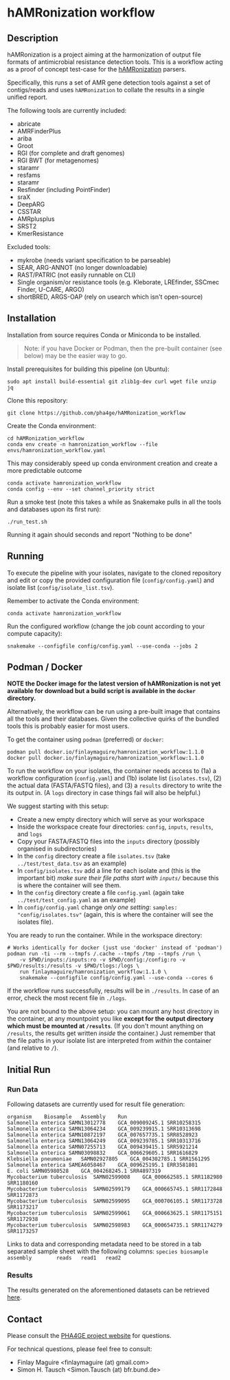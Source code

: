 # hAMRonization workflow

## Description

hAMRonization is a project aiming at the harmonization of output file formats of antimicrobial resistance detection tools.
This is a workflow acting as a proof of concept test-case for the [hAMRonization](https://github.com/pha4ge/hAMRonization) parsers.

Specifically, this runs a set of AMR gene detection tools against a set of contigs/reads and uses `hAMRonization` to collate the results in a single unified report.

The following tools are currently included:
* abricate
* AMRFinderPlus
* ariba
* Groot
* RGI (for complete and draft genomes)
* RGI BWT (for metagenomes)
* staramr
* resfams
* staramr
* Resfinder (including PointFinder)
* sraX
* DeepARG
* CSSTAR
* AMRplusplus
* SRST2
* KmerResistance

Excluded tools:
* mykrobe (needs variant specification to be parseable)
* SEAR, ARG-ANNOT (no longer downloadable)
* RAST/PATRIC (not easily runnable on CLI)
* Single organism/or resistance tools (e.g. Kleborate, LREfinder, SSCmec Finder, U-CARE, ARGO)
* shortBRED, ARGS-OAP (rely on usearch which isn't open-source)

## Installation

Installation from source requires Conda or Miniconda to be installed.

> Note: if you have Docker or Podman, then the pre-built container (see below) may be the easier way to go.

Install prerequisites for building this pipeline (on Ubuntu):

    sudo apt install build-essential git zlib1g-dev curl wget file unzip jq

Clone this repository:

    git clone https://github.com/pha4ge/hAMRonization_workflow

Create the Conda environment:

    cd hAMRonization_workflow
    conda env create -n hamronization_workflow --file envs/hamronization_workflow.yaml

This may considerably speed up conda environment creation and create a more predictable outcome

    conda activate hamronization_workflow
    conda config --env --set channel_priority strict

Run a smoke test (note this takes a while as Snakemake pulls in all the tools and databases upon its first run):

    ./run_test.sh

Running it again should seconds and report "Nothing to be done"

## Running

To execute the pipeline with your isolates, navigate to the cloned repository and edit or copy the provided configuration file (`config/config.yaml`) and isolate list (`config/isolate_list.tsv`).

Remember to activate the Conda environment:

    conda activate hamronization_workflow

Run the configured workflow (change the job count according to your compute capacity):

    snakemake --configfile config/config.yaml --use-conda --jobs 2

Podman / Docker
---------------

**NOTE the Docker image for the latest version of hAMRonization is not yet available for download but a build script is available in the `docker` directory.**

Alternatively, the workflow can be run using a pre-built image that contains all the tools and their databases.  Given the collective quirks of the bundled tools this is probably easier for most users.

To get the container using `podman` (preferred) or `docker`:

    podman pull docker.io/finlaymaguire/hamronization_workflow:1.1.0
    docker pull docker.io/finlaymaguire/hamronization_workflow:1.1.0

To run the workflow on your isolates, the container needs access to (1a) a workflow configuration (`config.yaml`) and (1b) isolate list (`isolates.tsv`), (2) the actual data (FASTA/FASTQ files), and (3) a `results` directory to write the its output in. (A `logs` directory in case things fail will also be helpful.)

We suggest starting with this setup:

 * Create a new empty directory which will serve as your workspace
 * Inside the workspace create four directories: `config`, `inputs`, `results`, and `logs`
 * Copy your FASTA/FASTQ files into the `inputs` directory (possibly organised in subdirectories)
 * In the `config` directory create a file `isolates.tsv` (take `../test/test_data.tsv` as an example)
 * In `config/isolates.tsv` add a line for each isolate and (this is the important bit) _make sure their file paths start with `inputs/`_ because this is where the container will see them.
 * In the `config` directory create a file `config.yaml` (again take `../test/test_config.yaml` as an example)
 * In `config/config.yaml` change _only one setting_: `samples: "config/isolates.tsv"` (again, this is where the container will see the isolates file).

You are ready to run the container.  While in the workspace directory:

    # Works identically for docker (just use 'docker' instead of 'podman')
    podman run -ti --rm --tmpfs /.cache --tmpfs /tmp --tmpfs /run \
        -v $PWD/inputs:/inputs:ro -v $PWD/config:/config:ro -v $PWD/results:/results -v $PWD/tlogs:/logs \
        run finlaymaguire/hamronization_workflow:1.1.0 \
        snakemake --configfile config/config.yaml --use-conda --cores 6

If the workflow runs successfully, results will be in `./results`.  In case of an error, check the most recent file in `./logs`.

You are not bound to the above setup: you can mount any host directory in the container, at any mountpoint you like **except for the output directory which must be mounted at `/results`**.  (If you don't mount anything on `/results`, the results get written _inside_ the container.)  Just remember that the file paths in your isolate list are interpreted from _within_ the container (and relative to `/`).


Initial Run
-----------

### Run Data

Following datasets are currently used for result file generation:
```
organism    Biosample   Assembly    Run
Salmonella enterica SAMN13012778    GCA_009009245.1 SRR10258315
Salmonella enterica SAMN13064234    GCA_009239915.1 SRR10313698
Salmonella enterica SAMN10872197    GCA_007657735.1 SRR8528923
Salmonella enterica SAMN13064249    GCA_009239785.1 SRR10313716
Salmonella enterica SAMN07255713    GCA_009439415.1 SRR5921214
Salmonella enterica SAMN03098832    GCA_006629605.1 SRR1616829
Klebsiella pneumoniae   SAMN02927805    GCA_004302785.1 SRR1561295
Salmonella enterica SAMEA6058467    GCA_009625195.1 ERR3581801
E. coli SAMN05980528    GCA_004268245.1 SRR4897319
Mycobacterium tuberculosis  SAMN02599008    GCA_000662585.1 SRR1182980 SRR1180160
Mycobacterium tuberculosis  SAMN02599179    GCA_000665745.1 SRR1172848 SRR1172873
Mycobacterium tuberculosis  SAMN02599095    GCA_000706105.1 SRR1173728 SRR1173217
Mycobacterium tuberculosis  SAMN02599061    GCA_000663625.1 SRR1175151 SRR1172938
Mycobacterium tuberculosis  SAMN02598983    GCA_000654735.1 SRR1174279 SRR1173257
```
Links to data and corresponding metadata need to be stored in a tab separated sample sheet with the following columns:
`species biosample       assembly        reads   read1   read2`


### Results

The results generated on the aforementioned datasets can be retrieved [here](https://databay.bfrlab.de/d/c937ce66a7f2406e9a0f/).

Contact
-------
Please consult the [PHA4GE project website](https://github.com/pha4ge) for questions.

For technical questions, please feel free to consult:
 * Finlay Maguire <finlaymaguire (at) gmail.com>
 * Simon H. Tausch <Simon.Tausch (at) bfr.bund.de>

